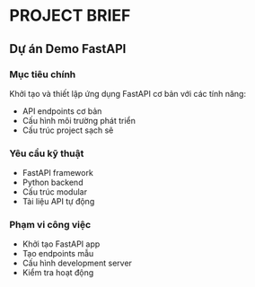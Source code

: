 # PROJECT BRIEF

## Dự án Demo FastAPI

### Mục tiêu chính
Khởi tạo và thiết lập ứng dụng FastAPI cơ bản với các tính năng:
- API endpoints cơ bản
- Cấu hình môi trường phát triển
- Cấu trúc project sạch sẽ

### Yêu cầu kỹ thuật
- FastAPI framework
- Python backend
- Cấu trúc modular
- Tài liệu API tự động

### Phạm vi công việc
- Khởi tạo FastAPI app
- Tạo endpoints mẫu
- Cấu hình development server
- Kiểm tra hoạt động
